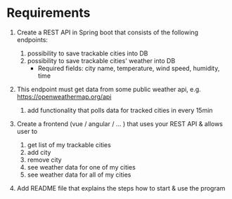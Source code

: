 # Requirements

1. Create a REST API in Spring boot that consists of the following endpoints:
    1) possibility to save trackable cities into DB
    2) possibility to save trackable cities' weather into DB
        * Required fields: city name, temperature, wind speed, humidity, time
 
2. This endpoint must get data from some public weather api, e.g. https://openweathermap.org/api
    1) add functionality that polls data for tracked cities in every 15min

3. Create a frontend (vue / angular / ... ) that uses your REST API & allows user to 
    1) get list of my trackable cities
    2) add city
    3) remove city
    4) see weather data for one of my cities
    5) see weather data for all of my cities

4. Add README file that explains the steps how to start & use the program
  